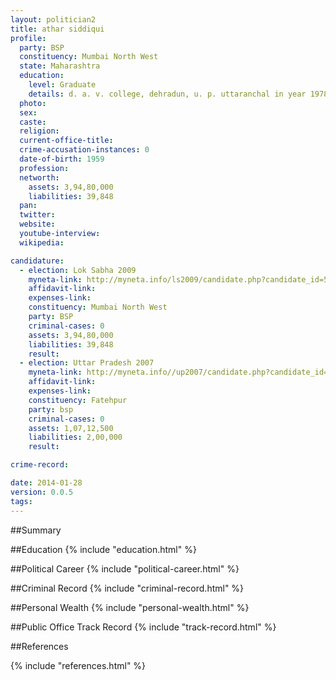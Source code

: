```yaml
---
layout: politician2
title: athar siddiqui
profile: 
  party: BSP
  constituency: Mumbai North West
  state: Maharashtra
  education: 
    level: Graduate
    details: d. a. v. college, dehradun, u. p. uttaranchal in year 1978
  photo: 
  sex: 
  caste: 
  religion: 
  current-office-title: 
  crime-accusation-instances: 0
  date-of-birth: 1959
  profession: 
  networth: 
    assets: 3,94,80,000
    liabilities: 39,848
  pan: 
  twitter: 
  website: 
  youtube-interview: 
  wikipedia: 

candidature: 
  - election: Lok Sabha 2009
    myneta-link: http://myneta.info/ls2009/candidate.php?candidate_id=5396
    affidavit-link: 
    expenses-link: 
    constituency: Mumbai North West 
    party: BSP
    criminal-cases: 0
    assets: 3,94,80,000
    liabilities: 39,848
    result:  
  - election: Uttar Pradesh 2007
    myneta-link: http://myneta.info//up2007/candidate.php?candidate_id=530
    affidavit-link: 
    expenses-link: 
    constituency: Fatehpur 
    party: bsp
    criminal-cases: 0
    assets: 1,07,12,500
    liabilities: 2,00,000
    result:  

crime-record: 

date: 2014-01-28
version: 0.0.5
tags: 
---
```

##Summary


##Education
{% include "education.html" %}


##Political Career
{% include "political-career.html" %}


##Criminal Record
{% include "criminal-record.html" %}


##Personal Wealth
{% include "personal-wealth.html" %}


##Public Office Track Record
{% include "track-record.html" %}


##References


{% include "references.html" %}